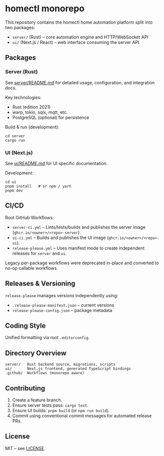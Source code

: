 # homectl monorepo

This repository contains the homectl home automation platform split into two packages:

- `server/` (Rust) – core automation engine and HTTP/WebSocket API
- `ui/` (Next.js / React) – web interface consuming the server API

## Packages

### Server (Rust)
See [server/README.md](server/README.md) for detailed usage, configuration, and integration docs.

Key technologies:
- Rust (edition 2021)
- warp, tokio, sqlx, mqtt, etc.
- PostgreSQL (optional) for persistence

Build & run (development):
```
cd server
cargo run
```

### UI (Next.js)
See [ui/README.md](ui/README.md) for UI specific documentation.

Development:
```
cd ui
pnpm install   # or npm / yarn
pnpm dev
```

## CI/CD
Root GitHub Workflows:
- `server-ci.yml` – Lints/tests/builds and publishes the server image (`ghcr.io/<owner>/<repo>-server`).
- `ui-ci.yml` – Builds and publishes the UI image (`ghcr.io/<owner>/<repo>-ui`).
- `release-please.yml` – Uses manifest mode to create independent releases for `server` and `ui`.

Legacy per-package workflows were deprecated in-place and converted to no-op callable workflows.

## Releases & Versioning
`release-please` manages versions independently using:
- `.release-please-manifest.json` – current versions
- `release-please-config.json` – package metadata

## Coding Style
Unified formatting via root `.editorconfig`.

## Directory Overview
```
server/   Rust backend source, migrations, scripts
ui/       Next.js frontend, generated TypeScript bindings
.github/  Workflows (monorepo aware)
```

## Contributing
1. Create a feature branch.
2. Ensure server tests pass: `cargo test`.
3. Ensure UI builds: `pnpm build` (or `npm run build`).
4. Commit using conventional commit messages for automated release PRs.

## License
MIT – see [LICENSE](LICENSE).
